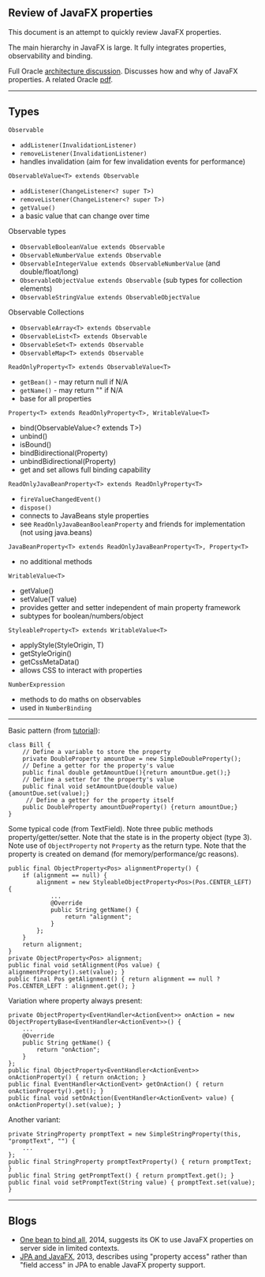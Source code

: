 ## Review of JavaFX properties

This document is an attempt to quickly review JavaFX properties.

The main hierarchy in JavaFX is large.
It fully integrates properties, observability and binding.

Full Oracle [architecture discussion](https://wiki.openjdk.java.net/display/OpenJFX/JavaFX+Property+Architecture).
Discusses how and why of JavaFX properties.
A related Oracle [pdf](http://www.oracle.com/us/technologies/java/javafx-2-prog-model-1524061.pdf).

---

## Types

`Observable`

* `addListener(InvalidationListener)`
* `removeListener(InvalidationListener)`
* handles invalidation (aim for few invalidation events for performance)


`ObservableValue<T> extends Observable`

* `addListener(ChangeListener<? super T>)`
* `removeListener(ChangeListener<? super T>)`
* `getValue()`
* a basic value that can change over time


Observable types

* `ObservableBooleanValue extends Observable`
* `ObservableNumberValue extends Observable`
* `ObservableIntegerValue extends ObservableNumberValue` (and double/float/long)
* `ObservableObjectValue extends Observable` (sub types for collection elements)
* `ObservableStringValue extends ObservableObjectValue`


Observable Collections

* `ObservableArray<T> extends Observable`
* `ObservableList<T> extends Observable`
* `ObservableSet<T> extends Observable`
* `ObservableMap<T> extends Observable`


`ReadOnlyProperty<T> extends ObservableValue<T>`

* `getBean()` - may return null if N/A
* `getName()` - may return "" if N/A
* base for all properties


`Property<T> extends ReadOnlyProperty<T>, WritableValue<T>`

* bind(ObservableValue<? extends T>)
* unbind()
* isBound()
* bindBidirectional(Property<T>)
* unbindBidirectional(Property<T>)
* get and set allows full binding capability


`ReadOnlyJavaBeanProperty<T> extends ReadOnlyProperty<T>`

* `fireValueChangedEvent()`
* `dispose()`
* connects to JavaBeans style properties
* see `ReadOnlyJavaBeanBooleanProperty` and friends for implementation (not using java.beans)

`JavaBeanProperty<T> extends ReadOnlyJavaBeanProperty<T>, Property<T>`

* no additional methods


`WritableValue<T>`

* getValue()
* setValue(T value)
* provides getter and setter independent of main property framework
* subtypes for boolean/numbers/object


`StyleableProperty<T> extends WritableValue<T>`

* applyStyle(StyleOrigin, T)
* getStyleOrigin()
* getCssMetaData()
* allows CSS to interact with properties


`NumberExpression`

* methods to do maths on observables
* used in `NumberBinding`


---

Basic pattern (from [tutorial](http://docs.oracle.com/javafx/2/binding/jfxpub-binding.htm)):

    class Bill {
        // Define a variable to store the property
        private DoubleProperty amountDue = new SimpleDoubleProperty();
        // Define a getter for the property's value
        public final double getAmountDue(){return amountDue.get();}
        // Define a setter for the property's value
        public final void setAmountDue(double value){amountDue.set(value);}
         // Define a getter for the property itself
        public DoubleProperty amountDueProperty() {return amountDue;}
    }

Some typical code (from TextField).
Note three public methods property/getter/setter.
Note that the state is in the property object (type 3).
Note use of `ObjectProperty` not `Property` as the return type.
Note that the property is created on demand (for memory/performance/gc reasons).

    public final ObjectProperty<Pos> alignmentProperty() {
        if (alignment == null) {
            alignment = new StyleableObjectProperty<Pos>(Pos.CENTER_LEFT) {
                ...
                @Override
                public String getName() {
                    return "alignment";
                }
            };
        }
        return alignment;
    }
    private ObjectProperty<Pos> alignment;
    public final void setAlignment(Pos value) { alignmentProperty().set(value); }
    public final Pos getAlignment() { return alignment == null ? Pos.CENTER_LEFT : alignment.get(); }

Variation where property always present:

    private ObjectProperty<EventHandler<ActionEvent>> onAction = new ObjectPropertyBase<EventHandler<ActionEvent>>() {
        ...
        @Override
        public String getName() {
            return "onAction";
        }
    };
    public final ObjectProperty<EventHandler<ActionEvent>> onActionProperty() { return onAction; }
    public final EventHandler<ActionEvent> getOnAction() { return onActionProperty().get(); }
    public final void setOnAction(EventHandler<ActionEvent> value) { onActionProperty().set(value); }

Another variant:

    private StringProperty promptText = new SimpleStringProperty(this, "promptText", "") {
        ...
    };
    public final StringProperty promptTextProperty() { return promptText; }
    public final String getPromptText() { return promptText.get(); }
    public final void setPromptText(String value) { promptText.set(value); }


---

## Blogs

* [One bean to bind all](http://www.marshall.edu/genomicjava/2014/05/09/one-bean-to-bind-them-all/), 2014,
suggests its OK to use JavaFX properties on server side in limited contexts.
* [JPA and JavaFX](http://asipofjava.blogspot.co.uk/2013/05/javafx-properties-in-jpa-entity-classes.html), 2013,
describes using "property access" rather than "field access" in JPA to enable JavaFX property support.





